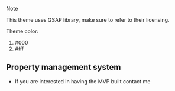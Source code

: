 
>[!NOTE]
This theme uses GSAP library, make sure to refer to their licensing.

Theme color: 
1. #000
2. #fff

## Property management system

*  If you are interested in having the MVP built contact me 